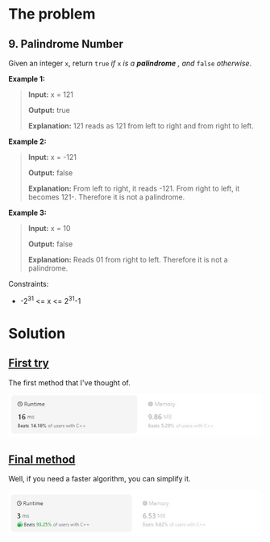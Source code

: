 # The problem

## 9. Palindrome Number
Given an integer `x`, return `true` _if_ `x` _is a_ _**palindrome**_ _, and_ `false` _otherwise_.

**Example 1:**

>**Input:** x = 121
>
>**Output:** true
>
>**Explanation:** 121 reads as 121 from left to right and from right to left.

**Example 2:**

>**Input:** x = -121
>
>**Output:** false
>
>**Explanation:** From left to right, it reads -121. From right to left, it becomes 121-. Therefore it is not a palindrome.

**Example 3:**

>**Input:** x = 10
>
>**Output:** false
>
>**Explanation:** Reads 01 from right to left. Therefore it is not a palindrome.


Constraints:

* -2<sup>31</sup> <= x <= 2<sup>31</sup>-1


# Solution

## [First try](firsttry.cpp)

The first method that I've thought of.

![first](firstscore.JPG)


## [Final method](finalpalindrome.cpp)

Well, if you need a faster algorithm, you can simplify it. 

![final](finalscore.JPG)
